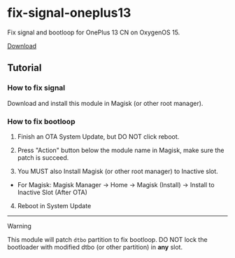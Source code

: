 # fix-signal-oneplus13

Fix signal and bootloop for OnePlus 13 CN on OxygenOS 15.

[Download](https://github.com/K58/fix-signal-oneplus13/releases)

## Tutorial

### How to fix signal

Download and install this module in Magisk (or other root manager).

### How to fix bootloop

1. Finish an OTA System Update, but DO NOT click reboot.

2. Press "Action" button below the module name in Magisk, make sure the patch is succeed.

3. You MUST also Install Magisk (or other root manager) to Inactive slot.
 - For Magisk: Magisk Manager -> Home -> Magisk (Install) -> Install to Inactive Slot (After OTA)

4. Reboot in System Update

----

> [!WARNING]  
> This module will patch `dtbo` partition to fix bootloop.
> DO NOT lock the bootloader with modified dtbo (or other partition) in **any** slot.
